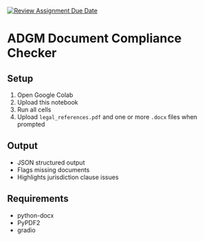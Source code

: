 [![Review Assignment Due Date](https://classroom.github.com/assets/deadline-readme-button-22041afd0340ce965d47ae6ef1cefeee28c7c493a6346c4f15d667ab976d596c.svg)](https://classroom.github.com/a/vgbm4cZ0)

# ADGM Document Compliance Checker

## Setup
1. Open Google Colab
2. Upload this notebook
3. Run all cells
4. Upload `legal_references.pdf` and one or more `.docx` files when prompted

## Output
- JSON structured output
- Flags missing documents
- Highlights jurisdiction clause issues

## Requirements
- python-docx
- PyPDF2
- gradio

